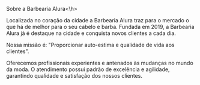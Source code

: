 

<h>Sobre a Barbearia Alura<\h>

Localizada no coração da cidade a Barbearia Alura traz para o mercado o que há de melhor para o seu cabelo e barba.
 Fundada em 2019, a Barbearia Alura já é destaque na cidade e conquista novos clientes a cada dia.

Nossa missão é: "Proporcionar auto-estima e qualidade de vida aos clientes".

Oferecemos profissionais experientes e antenados às mudanças no mundo da moda. 
O atendimento possui padrão de excelência e agilidade, garantindo qualidade e satisfação dos nossos clientes.